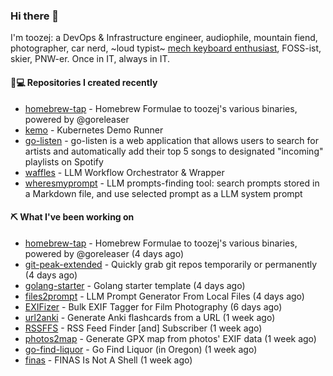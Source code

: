 ### Hi there 👋

I'm toozej: a DevOps & Infrastructure engineer, audiophile, mountain fiend, photographer, car nerd, ~loud typist~ [mech keyboard enthusiast](https://github.com/toozej/keebs), FOSS-ist, skier, PNW-er. Once in IT, always in IT.

#### 👨💻 Repositories I created recently

- [homebrew-tap](https://github.com/toozej/homebrew-tap) - Homebrew Formulae to toozej's various binaries, powered by @goreleaser
- [kemo](https://github.com/toozej/kemo) - Kubernetes Demo Runner
- [go-listen](https://github.com/toozej/go-listen) - go-listen is a web application that allows users to search for artists and automatically add their top 5 songs to designated "incoming" playlists on Spotify
- [waffles](https://github.com/toozej/waffles) - LLM Workflow Orchestrator & Wrapper
- [wheresmyprompt](https://github.com/toozej/wheresmyprompt) - LLM prompts-finding tool: search prompts stored in a Markdown file, and use selected prompt as a LLM system prompt

#### ⛏️ What I've been working on

- [homebrew-tap](https://github.com/toozej/homebrew-tap) - Homebrew Formulae to toozej's various binaries, powered by @goreleaser (4 days ago)
- [git-peak-extended](https://github.com/toozej/git-peak-extended) - Quickly grab git repos temporarily or permanently (4 days ago)
- [golang-starter](https://github.com/toozej/golang-starter) - Golang starter template (4 days ago)
- [files2prompt](https://github.com/toozej/files2prompt) - LLM Prompt Generator From Local Files (4 days ago)
- [EXIFizer](https://github.com/toozej/EXIFizer) - Bulk EXIF Tagger for Film Photography (6 days ago)
- [url2anki](https://github.com/toozej/url2anki) - Generate Anki flashcards from a URL (1 week ago)
- [RSSFFS](https://github.com/toozej/RSSFFS) - RSS Feed Finder [and] Subscriber (1 week ago)
- [photos2map](https://github.com/toozej/photos2map) - Generate GPX map from photos' EXIF data (1 week ago)
- [go-find-liquor](https://github.com/toozej/go-find-liquor) - Go Find Liquor (in Oregon) (1 week ago)
- [finas](https://github.com/toozej/finas) - FINAS Is Not A Shell (1 week ago)

